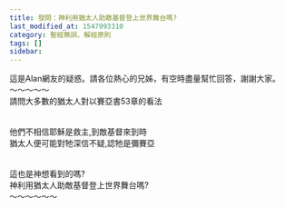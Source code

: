 ```yaml
---
title: 發問：神利用猶太人助敵基督登上世界舞台嗎?
last_modified_at: 1547993310
category: 聖經無誤、解經原則
tags: []
sidebar: 
---
```


<p>這是Alan網友的疑惑。請各位熱心的兄姊，有空時盡量幫忙回答，謝謝大家。<br/><!--more-->～～～～～<br/>請問大多數的猶太人對以賽亞書53章的看法 <br/><br/><br/>他們不相信耶穌是救主,到敵基督來到時 <br/>猶太人便可能對牠深信不疑,認牠是彌賽亞 <br/><br/><br/>這也是神想看到的嗎? <br/>神利用猶太人助敵基督登上世界舞台嗎?<br/>～～～～～～</p>